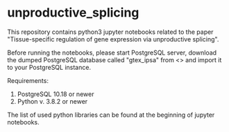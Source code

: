 # unproductive_splicing

This repository contains python3 jupyter notebooks related to the paper "Tissue-specific regulation of gene expression via unproductive splicing".

Before running the notebooks, please start PostgreSQL server, download the dumped PostgreSQL database called "gtex_ipsa" from <> and import it to your PostgreSQL instance.

Requirements:
1. PostgreSQL 10.18 or newer
2. Python v. 3.8.2 or newer

The list of used python libraries can be found at the beginning of jupyter notebooks.

